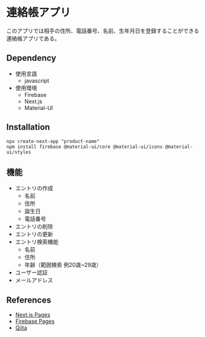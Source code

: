 # 連絡帳アプリ

このアプリでは相手の住所、電話番号、名前、生年月日を登録することができる連絡帳アプリである。

## Dependency
- 使用言語
  - javascript
- 使用環境
  - Firebase
  - Next.js
  - Material-UI

## Installation
  ```
  npx create-next-app "product-name"
  npm install firebase @material-ui/core @material-ui/icons @material-ui/styles
  ```
## 機能
- エントリの作成
  - 名前
  - 住所
  - 誕生日
  - 電話番号
- エントリの削除
- エントリの更新
- エントリ検索機能
  - 名前
  - 住所
  - 年齢（範囲検索 例20歳~29歳）
- ユーザー認証
 - メールアドレス



## References
- [Next.js Pages](https://nextjs.org/docs)
- [Firebase Pages](https://firebase.google.com/docs)
- [Qiita](https://qiita.com/KamataRyo/items/466255fc33da12274c72)
